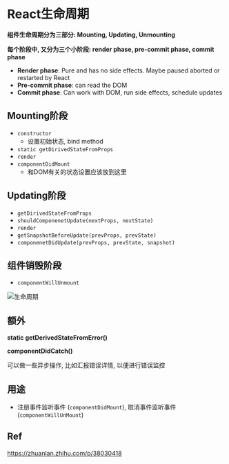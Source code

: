 # React生命周期

**组件生命周期分为三部分: Mounting, Updating, Unmounting** 

**每个阶段中, 又分为三个小阶段: render phase, pre-commit phase, commit phase**

- **Render phase**: Pure and has no side effects. Maybe paused aborted or restarted by React
- **Pre-commit phase**: can read the DOM
- **Commit phase**: Can work with DOM,  run side effects, schedule updates



## Mounting阶段

- `constructor`
  - 设置初始状态, bind method
- `static getDirivedStateFromProps`
- `render`
- `componentDidMount`
  - 和DOM有关的状态设置应该放到这里



## Updating阶段

- `getDirivedStateFromProps`
- `shouldComponenetUpdate(nextProps, nextState)`
- `render`
- `getSnapshotBeforeUpdate(prevProps, prevState)`
- `componenetDidUpdate(prevProps, prevState, snapshot)`



## 组件销毁阶段

- `componentWillUnmount`



![生命周期](https://img30.360buyimg.com/mobilecms/jfs/t25060/6/729070636/343874/e9e02b6/5b7959b2N998e1ea8.jpg)





## 额外

**static getDerivedStateFromError()**



**componentDidCatch()**

可以做一些异步操作, 比如汇报错误详情, 以便进行错误监控



## 用途

- 注册事件监听事件 (`componentDidMount`), 取消事件监听事件 (`componentWillUnMount`)





## Ref

https://zhuanlan.zhihu.com/p/38030418


